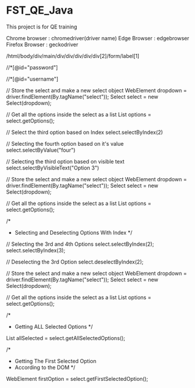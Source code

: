 # FST_QE_Java

This project is for QE training



Chrome browser : chromedriver(driver name)
Edge Browser : edgebrowser
Firefox Browser : geckodriver


/html/body/div/main/div/div/div/div/div[2]/form/label[1]

//*[@id="password"]

//*[@id="username"]


// Store the select and make a new select object
WebElement dropdown = driver.findElement(By.tagName("select"));
Select select = new Select(dropdown);

// Get all the options inside the select as a list
List<WebElement> options = select.getOptions();

// Select the third option based on Index
select.selectByIndex(2)

// Selecting the fourth option based on it's value
select.selectByValue("four")

// Selecting the third option based on visible text
select.selectByVisibleText("Option 3")









// Store the select and make a new select object
WebElement dropdown = driver.findElement(By.tagName("select"));
Select select = new Select(dropdown);

// Get all the options inside the select as a list
List<WebElement> options = select.getOptions();

/*
 * Selecting and Deselecting Options With Index
 */

// Selecting the 3rd and 4th Options
select.selectByIndex(2);
select.selectByIndex(3);

// Deselecting the 3rd Option
select.deselectByIndex(2);





// Store the select and make a new select object
WebElement dropdown = driver.findElement(By.tagName("select"));
Select select = new Select(dropdown);

// Get all the options inside the select as a list
List<WebElement> options = select.getOptions();

/*
 * Getting ALL Selected Options
 */

List<WebElement> allSelected = select.getAllSelectedOptions();

/*
 * Getting The First Selected Option
 * According to the DOM
 */
 
WebElement firstOption = select.getFirstSelectedOption();










